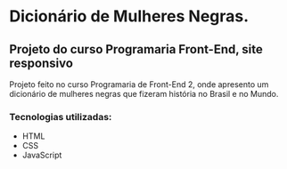# Dicionário de Mulheres Negras.

## Projeto do curso Programaria Front-End, site responsivo

Projeto feito no curso Programaria de Front-End 2, onde apresento um dicionário de mulheres
negras que fizeram história no Brasil e no Mundo.

### Tecnologias utilizadas:
- HTML
- CSS
- JavaScript

